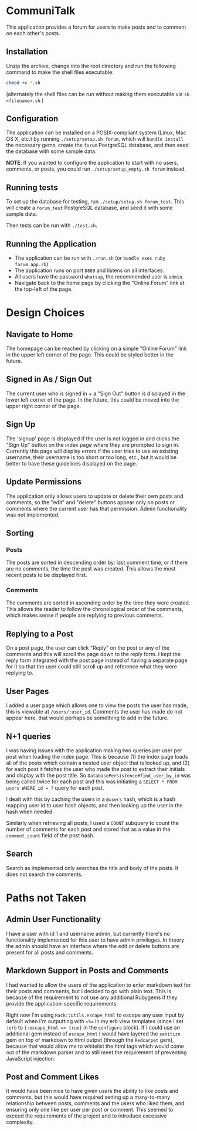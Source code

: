 # CommuniTalk

This application provides a forum for users to make posts and to comment on each other's posts.

## Installation

Unzip the archive, change into the root directory and run the following command to make the shell files executable:

```bash
chmod +x *.sh
```

(alternately the shell files can be run without making them executable via `sh <filename>.sh` )

## Configuration

The application can be installed on a POSIX-compliant system (Linux, Mac OS X, etc.) by running `./setup/setup.sh forum`, which will `bundle install` the necessary gems, create the `forum` PostgreSQL database, and then seed the database with some sample data.

**NOTE**: If you wanted to configure the application to start with no users, comments, or posts, you could run `./setup/setup_empty.sh forum` instead.

## Running tests

To set up the database for testing, run `./setup/setup.sh forum_test`. This will create a `forum_test` PostgreSQL database, and seed it with some sample data.

Then tests can be run with `./test.sh`.

## Running the Application

- The application can be run with `./run.sh` (or `bundle exec ruby forum_app.rb`)
- The application runs on port `8889` and listens on all interfaces.
- All users have the password `whatsup`, the recommended user is `admin`.
- Navigate back to the home page by clicking the "Online Forum" link at the top-left of the page.

# Design Choices

## Navigate to Home

The homepage can be reached by clicking on a simple "Online Forum" link in the upper left corner of the page. This could be styled better in the future.

## Signed in As / Sign Out

The current user who is signed in + a "Sign Out" button is displayed in the lower left corner of the page. In the future, this could be moved into the upper right corner of the page.

## Sign Up

The 'signup' page is displayed if the user is not logged in and clicks the "Sign Up" button on the index page where they are prompted to sign in. Currently this page will display errors if the user tries to use an existing username, their username is too short or too long, etc., but it would be better to have these guidelines displayed on the page.

## Update Permissions

The application only allows users to update or delete their own posts and comments, so the "edit" and "delete" buttons appear only on posts or comments where the current user has that permission. Admin functionality was not implemented.

## Sorting

### Posts

The posts are sorted in descending order by: last comment time, or if there are no comments, the time the post was created. This allows the most recent posts to be displayed first.

### Comments

The comments are sorted in ascending order by the time they were created. This allows the reader to follow the chronological order of the comments, which makes sense if people are replying to previous comments.

## Replying to a Post

On a post page, the user can click "Reply" on the post or any of the comments and this will scroll the page down to the reply form. I kept the reply form integrated with the post page instead of having a separate page for it so that the user could still scroll up and reference what they were replying to.


## User Pages

I added a user page which allows one to view the posts the user has made, this is viewable at `/users/:user_id`. Comments the user has made do not appear here, that would perhaps be something to add in the future.

## N+1 queries

I was having issues with the application making two queries per user per post when loading the index page. This is because (1) the index page loads all of the posts which contain a nested user object that is looked up, and (2) for each post it fetches the user who made the post to extract their initials and display with the post title. So `DatabasePersistence#find_user_by_id` was being called twice for each post and this was initiating a `SELECT * FROM users WHERE id = ?` query for each post. 

I dealt with this by caching the users in a `@users` hash, which is a hash mapping user id to user hash objects, and then looking up the user in the hash when needed.

Similarly when retrieving all posts, I used a `COUNT` subquery to count the number of comments for each post and stored that as a value in the `comment_count` field of the post hash.

## Search

Search as implemented only searches the title and body of the posts. It does not search the comments. 

# Paths not Taken

## Admin User Functionality

I have a user with id 1 and username admin, but currently there's no functionality implemented for this user to have admin privileges. In theory the admin should have an interface where the edit or delete buttons are present for all posts and comments.

## Markdown Support in Posts and Comments

I had wanted to allow the users of the application to enter markdown text for their posts and comments, but I decided to go with plain text. This is because of the requirement to not use any additional Rubygems if they provide the application-specific requirements.

Right now I'm using `Rack::Utils.escape_html` to escape any user input by default when I'm outputting with `<%=` in my erb view templates (since I set `:erb` to `{:escape_html => true}` in the `configure` block). If I could use an additional gem instead of `escape_html` I would have layered the `sanitize` gem on top of markdown to html output (through the `Redcarpet` gem), because that would allow me to whitelist the html tags which would come out of the markdown parser and to still meet the requirement of preventing JavaScript injection.

## Post and Comment Likes

It would have been nice to have given users the ability to like posts and comments, but this would have required setting up a many-to-many relationship between posts, comments and the users who liked them, and ensuring only one like per user per post or comment. This seemed to exceed the requirements of the project and to introduce excessive complexity.